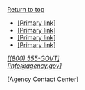 
<footer class="usa-footer usa-footer--slim">
  <div class="grid-container usa-footer__return-to-top">
    <a href="#">Return to top</a>
  </div>
  <div class="usa-footer__primary-section">
    <div class="usa-footer__primary-container grid-row">
      <div class="mobile-lg:grid-col-8">
        <nav class="usa-footer__nav" aria-label="Footer navigation,">
          <ul class="grid-row grid-gap">
            <li
              class="
                mobile-lg:grid-col-6
                desktop:grid-col-auto
                usa-footer__primary-content
              "
            >
              <a class="usa-footer__primary-link" href="javascript:void(0);"
                >[Primary link]</a
              >
            </li>
            <li
              class="
                mobile-lg:grid-col-6
                desktop:grid-col-auto
                usa-footer__primary-content
              "
            >
              <a class="usa-footer__primary-link" href="javascript:void(0);"
                >[Primary link]</a
              >
            </li>
            <li
              class="
                mobile-lg:grid-col-6
                desktop:grid-col-auto
                usa-footer__primary-content
              "
            >
              <a class="usa-footer__primary-link" href="javascript:void(0);"
                >[Primary link]</a
              >
            </li>
            <li
              class="
                mobile-lg:grid-col-6
                desktop:grid-col-auto
                usa-footer__primary-content
              "
            >
              <a class="usa-footer__primary-link" href="javascript:void(0);"
                >[Primary link]</a
              >
            </li>
          </ul>
        </nav>
      </div>
      <div class="mobile-lg:grid-col-4">
        <address class="usa-footer__address">
          <div class="grid-row grid-gap">
            <div
              class="grid-col-auto mobile-lg:grid-col-12 desktop:grid-col-auto"
            >
              <div class="usa-footer__contact-info">
                <a href="tel:1-800-555-5555">[(800) 555-GOVT]</a>
              </div>
            </div>
            <div
              class="grid-col-auto mobile-lg:grid-col-12 desktop:grid-col-auto"
            >
              <div class="usa-footer__contact-info">
                <a href="mailto:info@agency.gov">[info@agency.gov]</a>
              </div>
            </div>
          </div>
        </address>
      </div>
    </div>
  </div>
  <div class="usa-footer__secondary-section">
    <div class="grid-container">
      <div class="usa-footer__logo grid-row grid-gap-2">
        <div class="grid-col-auto">
          <img class="usa-footer__logo-img" src="/assets/img/logo-img.png" alt="" />
        </div>
        <div class="grid-col-auto">
          <p class="usa-footer__logo-heading">[Agency Contact Center]</p>
        </div>
      </div>
    </div>
  </div>
</footer>